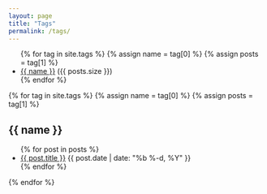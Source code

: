 ```yaml
---
layout: page
title: "Tags"
permalink: /tags/
---
```


<ul>
  {% for tag in site.tags %}
    {% assign name = tag[0] %}
    {% assign posts = tag[1] %}
    <li>
      <a href="#{{ name | slugify }}">{{ name }}</a> ({{ posts.size }})
    </li>
  {% endfor %}
</ul>

{% for tag in site.tags %}
  {% assign name = tag[0] %}
  {% assign posts = tag[1] %}
  <h2 id="{{ name | slugify }}">{{ name }}</h2>
  <ul>
    {% for post in posts %}
      <li>
        <a href="{{ post.url | relative_url }}">{{ post.title }}</a>
        <span class="post-date">{{ post.date | date: "%b %-d, %Y" }}</span>
      </li>
    {% endfor %}
  </ul>
{% endfor %}
